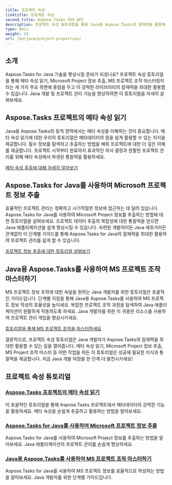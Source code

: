 ```yaml
---
title: 프로젝트 속성
linktitle: 프로젝트 속성
second_title: Aspose.Tasks 자바 API
description: 프로젝트 속성 튜토리얼을 통해 Java용 Aspose.Tasks의 잠재력을 활용해 보세요. Microsoft Project 정보를 손쉽게 추출, 활용 및 조작할 수 있습니다.
type: docs
weight: 24
url: /ko/java/project-properties/
---
```

## 소개

Aspose.Tasks for Java 기술을 향상시킬 준비가 되셨나요? 프로젝트 속성 튜토리얼을 통해 메타 속성 읽기, Microsoft Project 정보 추출, MS 프로젝트 조작 마스터링이라는 세 가지 주요 측면에 중점을 두고 이 강력한 라이브러리의 잠재력을 최대한 활용할 수 있습니다. Java 개발 및 프로젝트 관리 기능을 향상하려면 이 튜토리얼을 자세히 살펴보세요.

## Aspose.Tasks 프로젝트의 메타 속성 읽기
Java용 Aspose.Tasks의 동적 영역에서는 메타 속성을 이해하는 것이 중요합니다. 메타 속성 읽기에 대한 우리의 튜토리얼은 메타데이터의 힘을 쉽게 활용할 수 있는 지식을 제공합니다. 필수 정보를 탐색하고 추출하는 방법을 배워 프로젝트에 대한 더 깊은 이해를 제공합니다. 프로젝트 시작부터 완료까지 효과적인 의사 결정과 원활한 프로젝트 관리를 위해 메타 속성에서 파생된 통찰력을 활용하세요.

[메타 속성 추출에 대해 자세히 알아보기](./read-meta-properties/)

## Aspose.Tasks for Java를 사용하여 Microsoft 프로젝트 정보 추출
효율적인 프로젝트 관리는 정확하고 시기적절한 정보에 접근하는 데 달려 있습니다. Aspose.Tasks for Java를 사용하여 Microsoft Project 정보를 추출하는 방법에 대한 튜토리얼을 살펴보세요. 프로젝트 데이터 추출의 복잡성에 대한 통찰력을 얻으면 Java 애플리케이션을 쉽게 향상시킬 수 있습니다. 숙련된 개발자이든 Java 애호가이든 관계없이 이 단계별 가이드를 통해 Aspose.Tasks for Java의 잠재력을 최대한 활용하여 프로젝트 관리를 쉽게 할 수 있습니다.

[프로젝트 정보 추출에 대한 튜토리얼 살펴보기](./read-project-info/)

## Java용 Aspose.Tasks를 사용하여 MS 프로젝트 조작 마스터하기
MS 프로젝트 정보 조작에 대한 숙달을 원하는 Java 개발자를 위한 튜토리얼은 포괄적인 가이드입니다. 단계별 지침을 통해 Java용 Aspose.Tasks를 사용하여 MS 프로젝트 정보 작성의 효율성을 높이세요. 복잡한 프로젝트 조작 과정을 탐색하여 Java 애플리케이션이 원활하게 작동하도록 하세요. Java 개발자를 위한 이 귀중한 리소스를 사용하여 프로젝트 관리 게임을 향상시키세요.

[튜토리얼을 통해 MS 프로젝트 조작을 마스터하세요](./write-project-info/)

결론적으로, 프로젝트 속성 튜토리얼은 Java 개발자가 Aspose.Tasks의 잠재력을 최대한 활용할 수 있는 길을 열어줍니다. 메타 속성 읽기, Microsoft Project 정보 추출, MS Project 조작 마스터 등 어떤 작업을 하든 이 튜토리얼은 성공에 필요한 지식과 통찰력을 제공합니다. 지금 Java 개발 여정을 한 단계 더 발전시키세요!

## 프로젝트 속성 튜토리얼
### [Aspose.Tasks 프로젝트의 메타 속성 읽기](./read-meta-properties/)
이 포괄적인 튜토리얼을 통해 Aspose.Tasks 프로젝트에서 메타데이터의 강력한 기능을 활용하세요. 메타 속성을 손쉽게 추출하고 활용하는 방법을 알아보세요.
### [Aspose.Tasks for Java를 사용하여 Microsoft 프로젝트 정보 추출](./read-project-info/)
Aspose.Tasks for Java를 사용하여 Microsoft Project 정보를 추출하는 방법을 알아보세요. Java 애플리케이션의 프로젝트 관리를 손쉽게 향상하세요.
### [Java용 Aspose.Tasks를 사용하여 MS 프로젝트 조작 마스터하기](./write-project-info/)
Aspose.Tasks for Java를 사용하여 MS 프로젝트 정보를 효율적으로 작성하는 방법을 알아보세요. Java 개발자를 위한 단계별 가이드입니다.